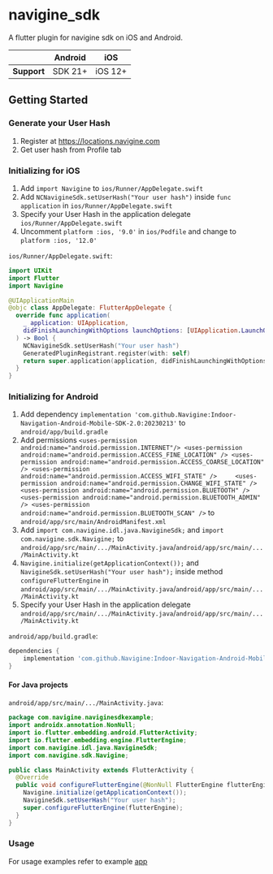 # navigine_sdk

A flutter plugin for navigine sdk on iOS and Android.

|             | Android |   iOS   |
|-------------|---------|---------|
| __Support__ | SDK 21+ | iOS 12+ |

## Getting Started

### Generate your User Hash

1. Register at https://locations.navigine.com
2. Get user hash from Profile tab

### Initializing for iOS

1. Add `import Navigine` to `ios/Runner/AppDelegate.swift`
2. Add `NCNavigineSdk.setUserHash("Your user hash")` inside `func application` in `ios/Runner/AppDelegate.swift`
3. Specify your  User Hash in the application delegate `ios/Runner/AppDelegate.swift`
4. Uncomment `platform :ios, '9.0'` in `ios/Podfile` and change to `platform :ios, '12.0'`

`ios/Runner/AppDelegate.swift`:

```swift
import UIKit
import Flutter
import Navigine

@UIApplicationMain
@objc class AppDelegate: FlutterAppDelegate {
  override func application(
    _ application: UIApplication,
    didFinishLaunchingWithOptions launchOptions: [UIApplication.LaunchOptionsKey: Any]?
  ) -> Bool {
    NCNavigineSdk.setUserHash("Your user hash")
    GeneratedPluginRegistrant.register(with: self)
    return super.application(application, didFinishLaunchingWithOptions: launchOptions)
  }
}
```

### Initializing for Android

1. Add dependency `implementation 'com.github.Navigine:Indoor-Navigation-Android-Mobile-SDK-2.0:20230213'` to `android/app/build.gradle`
2. Add permissions `<uses-permission android:name="android.permission.INTERNET"/> <uses-permission android:name="android.permission.ACCESS_FINE_LOCATION" /> <uses-permission android:name="android.permission.ACCESS_COARSE_LOCATION" /> <uses-permission android:name="android.permission.ACCESS_WIFI_STATE" />     <uses-permission android:name="android.permission.CHANGE_WIFI_STATE" /> <uses-permission android:name="android.permission.BLUETOOTH" /> <uses-permission android:name="android.permission.BLUETOOTH_ADMIN" /> <uses-permission android:name="android.permission.BLUETOOTH_SCAN" />` to `android/app/src/main/AndroidManifest.xml`
3. Add `import com.navigine.idl.java.NavigineSdk;` and `import com.navigine.sdk.Navigine;` to `android/app/src/main/.../MainActivity.java`/`android/app/src/main/.../MainActivity.kt`
4. `Navigine.initialize(getApplicationContext());` and `NavigineSdk.setUserHash("Your user hash");` inside method `configureFlutterEngine` in `android/app/src/main/.../MainActivity.java`/`android/app/src/main/.../MainActivity.kt`
5. Specify your User Hash in the application delegate `android/app/src/main/.../MainActivity.java`/`android/app/src/main/.../MainActivity.kt`

`android/app/build.gradle`:

```groovy
dependencies {
    implementation 'com.github.Navigine:Indoor-Navigation-Android-Mobile-SDK-2.0:20230213'
}
```

#### For Java projects

`android/app/src/main/.../MainActivity.java`:

```java
package com.navigine.naviginesdkexample;
import androidx.annotation.NonNull;
import io.flutter.embedding.android.FlutterActivity;
import io.flutter.embedding.engine.FlutterEngine;
import com.navigine.idl.java.NavigineSdk;
import com.navigine.sdk.Navigine;

public class MainActivity extends FlutterActivity {
  @Override
  public void configureFlutterEngine(@NonNull FlutterEngine flutterEngine) {
    Navigine.initialize(getApplicationContext());
    NavigineSdk.setUserHash("Your user hash");
    super.configureFlutterEngine(flutterEngine);
  }
}
```

### Usage

For usage examples refer to example [app](https://github.com/Navigine/Indoor-Navigation-Flutter-SDK/tree/master/example)
